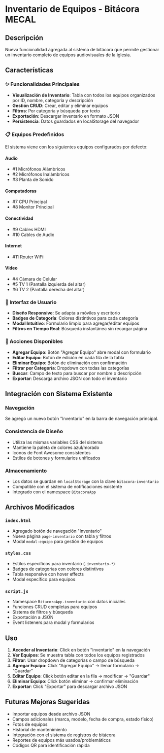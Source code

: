 # Inventario de Equipos - Bitácora MECAL

## Descripción
Nueva funcionalidad agregada al sistema de bitácora que permite gestionar un inventario completo de equipos audiovisuales de la iglesia.

## Características

### ✨ Funcionalidades Principales
- **Visualización de Inventario**: Tabla con todos los equipos organizados por ID, nombre, categoría y descripción
- **Gestión CRUD**: Crear, editar y eliminar equipos
- **Filtros**: Por categoría y búsqueda por texto
- **Exportación**: Descargar inventario en formato JSON
- **Persistencia**: Datos guardados en localStorage del navegador

### 📋 Equipos Predefinidos
El sistema viene con los siguientes equipos configurados por defecto:

#### Audio
- #1 Micrófonos Alámbricos
- #2 Micrófonos Inalámbricos  
- #3 Planta de Sonido

#### Computadoras
- #7 CPU Principal
- #8 Monitor Principal

#### Conectividad
- #9 Cables HDMI
- #10 Cables de Audio

#### Internet
- #11 Router WiFi

#### Video
- #4 Cámara de Celular
- #5 TV 1 (Pantalla izquierda del altar)
- #6 TV 2 (Pantalla derecha del altar)

### 🎨 Interfaz de Usuario
- **Diseño Responsive**: Se adapta a móviles y escritorio
- **Badges de Categoría**: Colores distintivos para cada categoría
- **Modal Intuitivo**: Formulario limpio para agregar/editar equipos
- **Filtros en Tiempo Real**: Búsqueda instantánea sin recargar página

### 🔧 Acciones Disponibles
- **Agregar Equipo**: Botón "Agregar Equipo" abre modal con formulario
- **Editar Equipo**: Botón de edición en cada fila de la tabla
- **Eliminar Equipo**: Botón de eliminación con confirmación
- **Filtrar por Categoría**: Dropdown con todas las categorías
- **Buscar**: Campo de texto para buscar por nombre o descripción
- **Exportar**: Descarga archivo JSON con todo el inventario

## Integración con Sistema Existente

### Navegación
Se agregó un nuevo botón "Inventario" en la barra de navegación principal.

### Consistencia de Diseño  
- Utiliza las mismas variables CSS del sistema
- Mantiene la paleta de colores azul/morado
- Iconos de Font Awesome consistentes
- Estilos de botones y formularios unificados

### Almacenamiento
- Los datos se guardan en `localStorage` con la clave `bitacora-inventario`
- Compatible con el sistema de notificaciones existente
- Integrado con el namespace `BitacoraApp`

## Archivos Modificados

### `index.html`
- Agregado botón de navegación "Inventario"
- Nueva página `page-inventario` con tabla y filtros
- Modal `modal-equipo` para gestión de equipos

### `styles.css`  
- Estilos específicos para inventario (`.inventario-*`)
- Badges de categorías con colores distintivos
- Tabla responsive con hover effects
- Modal específico para equipos

### `script.js`
- Namespace `BitacoraApp.inventario` con datos iniciales
- Funciones CRUD completas para equipos
- Sistema de filtros y búsqueda
- Exportación a JSON
- Event listeners para modal y formularios

## Uso

1. **Acceder al Inventario**: Click en botón "Inventario" en la navegación
2. **Ver Equipos**: Se muestra tabla con todos los equipos registrados
3. **Filtrar**: Usar dropdown de categorías o campo de búsqueda
4. **Agregar Equipo**: Click "Agregar Equipo" → llenar formulario → "Guardar"
5. **Editar Equipo**: Click botón editar en la fila → modificar → "Guardar"  
6. **Eliminar Equipo**: Click botón eliminar → confirmar eliminación
7. **Exportar**: Click "Exportar" para descargar archivo JSON

## Futuras Mejoras Sugeridas
- Importar equipos desde archivo JSON
- Campos adicionales (marca, modelo, fecha de compra, estado físico)
- Fotos de equipos
- Historial de mantenimiento
- Integración con el sistema de registros de bitácora
- Reportes de equipos más usados/problemáticos
- Códigos QR para identificación rápida
